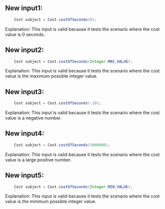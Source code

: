 ## New input1:
```java
    Cost subject = Cost.costOfSeconds(0);
```
Explanation: This input is valid because it tests the scenario where the cost value is 0 seconds.

## New input2:
```java
    Cost subject = Cost.costOfSeconds(Integer.MAX_VALUE);
```
Explanation: This input is valid because it tests the scenario where the cost value is the maximum possible integer value.

## New input3:
```java
    Cost subject = Cost.costOfSeconds(-10);
```
Explanation: This input is valid because it tests the scenario where the cost value is a negative number.

## New input4:
```java
    Cost subject = Cost.costOfSeconds(1000000);
```
Explanation: This input is valid because it tests the scenario where the cost value is a large positive number.

## New input5:
```java
    Cost subject = Cost.costOfSeconds(Integer.MIN_VALUE);
```
Explanation: This input is valid because it tests the scenario where the cost value is the minimum possible integer value.